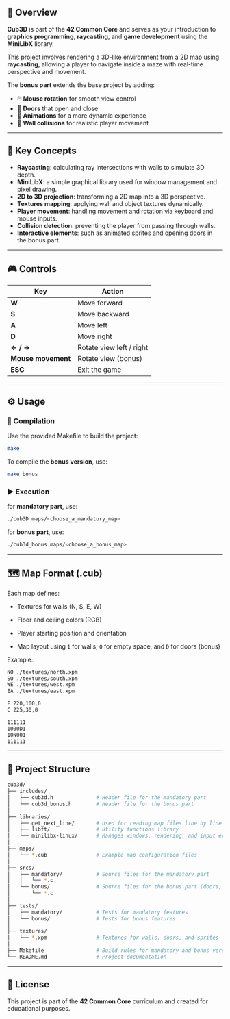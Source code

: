 ## 📘 Overview

**Cub3D** is part of the **42 Common Core** and serves as your introduction to **graphics programming**, **raycasting**, and **game development** using the **MiniLibX** library.  

This project involves rendering a 3D-like environment from a 2D map using **raycasting**, allowing a player to navigate inside a maze with real-time perspective and movement.

The **bonus part** extends the base project by adding:
- 🖱️ **Mouse rotation** for smooth view control  
- 🚪 **Doors** that open and close  
- 💫 **Animations** for a more dynamic experience  
- 🧍 **Wall collisions** for realistic player movement

---

## 🧠 Key Concepts

- **Raycasting**: calculating ray intersections with walls to simulate 3D depth.
- **MiniLibX**: a simple graphical library used for window management and pixel drawing.
- **2D to 3D projection**: transforming a 2D map into a 3D perspective.
- **Textures mapping**: applying wall and object textures dynamically.
- **Player movement**: handling movement and rotation via keyboard and mouse inputs.
- **Collision detection**: preventing the player from passing through walls.
- **Interactive elements**: such as animated sprites and opening doors in the bonus part.

---

## 🎮 Controls

| Key | Action |
|-----|---------|
| **W** | Move forward |
| **S** | Move backward |
| **A** | Move left |
| **D** | Move right |
| **← / →** | Rotate view left / right |
| **Mouse movement** | Rotate view (bonus) |
| **ESC** | Exit the game |

---

## ⚙️ Usage

### 🔧 Compilation

Use the provided Makefile to build the project:

```bash
make
```

To compile the **bonus version**, use:
```bash
make bonus
```
### ▶️ Execution
for **mandatory part**, use:
```bash
./cub3D maps/<choose_a_mandatory_map>
```

for **bonus part**, use:
```bash
./cub3d_bonus maps/<choose_a_bonus_map>
```

---

## 🗺️ Map Format (.cub)
Each map defines:

- Textures for walls (N, S, E, W)

- Floor and ceiling colors (RGB)

- Player starting position and orientation

- Map layout using `1` for walls, `0` for empty space, and `D` for doors (bonus)

Example:
```bash
NO ./textures/north.xpm
SO ./textures/south.xpm
WE ./textures/west.xpm
EA ./textures/east.xpm

F 220,100,0
C 225,30,0

111111
1000D1
10N001
111111
```
---

## 📁 Project Structure
```bash
cub3d/
├── includes/
│   ├── cub3d.h              # Header file for the mandatory part
│   └── cub3d_bonus.h        # Header file for the bonus part
│
├── libraries/
│   ├── get_next_line/       # Used for reading map files line by line
│   ├── libft/               # Utility functions library
│   └── minilibx-linux/      # Manages windows, rendering, and input events
│
├── maps/
│   └── *.cub                # Example map configuration files
│
├── srcs/
│   ├── mandatory/           # Source files for the mandatory part
│   │   └── *.c
│   └── bonus/               # Source files for the bonus part (doors, animations, mouse, collisions)
│       └── *.c
│
├── tests/
│   ├── mandatory/           # Tests for mandatory features
│   └── bonus/               # Tests for bonus features
│
├── textures/
│   └── *.xpm                # Textures for walls, doors, and sprites
│
├── Makefile                 # Build rules for mandatory and bonus versions
└── README.md                # Project documentation
```
---

## 📜 License
This project is part of the **42 Common Core** curriculum and created for educational purposes.








